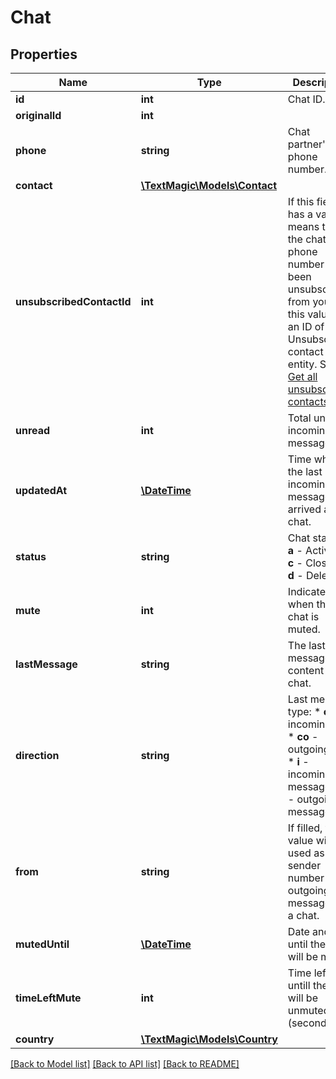 # Chat

## Properties
Name | Type | Description | Notes
------------ | ------------- | ------------- | -------------
**id** | **int** | Chat ID. | 
**originalId** | **int** |  | 
**phone** | **string** | Chat partner&#39;s phone number. | 
**contact** | [**\TextMagic\Models\Contact**](Contact.md) |  | 
**unsubscribedContactId** | **int** | If this field has a value, it means that the chat phone number has been unsubscribed from you and this value is an ID of an Unsubscribed contact entity. See [Get all unsubscribed contacts](https://docs.textmagic.com/#operation/getUnsubscribers). | 
**unread** | **int** | Total unread incoming messages. | 
**updatedAt** | [**\DateTime**](\DateTime.md) | Time when the last incoming message arrived at this chat. | 
**status** | **string** | Chat status:   * **a** - Active;   * **c** - Closed;   * **d** - Deleted. | 
**mute** | **int** | Indicates when the chat is muted. | 
**lastMessage** | **string** | The last message content of a chat. | 
**direction** | **string** | Last message type: * **ci** - incoming call; * **co** - outgoing call; * **i** - incoming message; * **o** - outgoing message. | 
**from** | **string** | If filled, the value will be used as a sender number for all outgoing messages of a chat. | 
**mutedUntil** | [**\DateTime**](\DateTime.md) | Date and time until the chat will be muted. | 
**timeLeftMute** | **int** | Time left untill the chat will be unmuted (seconds). | 
**country** | [**\TextMagic\Models\Country**](Country.md) |  | 

[[Back to Model list]](../README.md#documentation-for-models) [[Back to API list]](../README.md#documentation-for-api-endpoints) [[Back to README]](../README.md)


